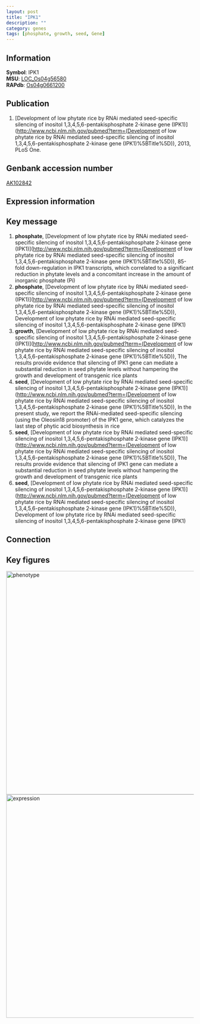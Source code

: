 ```yaml
---
layout: post
title: "IPK1"
description: ""
category: genes
tags: [phosphate, growth, seed, Gene]
---
```


## Information
__Symbol__: IPK1  
__MSU__: [LOC_Os04g56580](http://rice.plantbiology.msu.edu/cgi-bin/ORF_infopage.cgi?orf=LOC_Os04g56580)  
__RAPdb__: [Os04g0661200](http://rapdb.dna.affrc.go.jp/viewer/gbrowse_details/irgsp1?name=Os04g0661200)  

## Publication
1. [Development of low phytate rice by RNAi mediated seed-specific silencing of inositol 1,3,4,5,6-pentakisphosphate 2-kinase gene (IPK1)](http://www.ncbi.nlm.nih.gov/pubmed?term=(Development of low phytate rice by RNAi mediated seed-specific silencing of inositol 1,3,4,5,6-pentakisphosphate 2-kinase gene (IPK1)%5BTitle%5D)), 2013, PLoS One.

## Genbank accession number
[AK102842](http://www.ncbi.nlm.nih.gov/nuccore/AK102842)

## Expression information

## Key message
1. __phosphate__, [Development of low phytate rice by RNAi mediated seed-specific silencing of inositol 1,3,4,5,6-pentakisphosphate 2-kinase gene (IPK1)](http://www.ncbi.nlm.nih.gov/pubmed?term=(Development of low phytate rice by RNAi mediated seed-specific silencing of inositol 1,3,4,5,6-pentakisphosphate 2-kinase gene (IPK1)%5BTitle%5D)), 85-fold down-regulation in IPK1 transcripts, which correlated to a significant reduction in phytate levels and a concomitant increase in the amount of inorganic phosphate (Pi)
2. __phosphate__, [Development of low phytate rice by RNAi mediated seed-specific silencing of inositol 1,3,4,5,6-pentakisphosphate 2-kinase gene (IPK1)](http://www.ncbi.nlm.nih.gov/pubmed?term=(Development of low phytate rice by RNAi mediated seed-specific silencing of inositol 1,3,4,5,6-pentakisphosphate 2-kinase gene (IPK1)%5BTitle%5D)), Development of low phytate rice by RNAi mediated seed-specific silencing of inositol 1,3,4,5,6-pentakisphosphate 2-kinase gene (IPK1)
3. __growth__, [Development of low phytate rice by RNAi mediated seed-specific silencing of inositol 1,3,4,5,6-pentakisphosphate 2-kinase gene (IPK1)](http://www.ncbi.nlm.nih.gov/pubmed?term=(Development of low phytate rice by RNAi mediated seed-specific silencing of inositol 1,3,4,5,6-pentakisphosphate 2-kinase gene (IPK1)%5BTitle%5D)),  The results provide evidence that silencing of IPK1 gene can mediate a substantial reduction in seed phytate levels without hampering the growth and development of transgenic rice plants
4. __seed__, [Development of low phytate rice by RNAi mediated seed-specific silencing of inositol 1,3,4,5,6-pentakisphosphate 2-kinase gene (IPK1)](http://www.ncbi.nlm.nih.gov/pubmed?term=(Development of low phytate rice by RNAi mediated seed-specific silencing of inositol 1,3,4,5,6-pentakisphosphate 2-kinase gene (IPK1)%5BTitle%5D)),  In the present study, we report the RNAi-mediated seed-specific silencing (using the Oleosin18 promoter) of the IPK1 gene, which catalyzes the last step of phytic acid biosynthesis in rice
5. __seed__, [Development of low phytate rice by RNAi mediated seed-specific silencing of inositol 1,3,4,5,6-pentakisphosphate 2-kinase gene (IPK1)](http://www.ncbi.nlm.nih.gov/pubmed?term=(Development of low phytate rice by RNAi mediated seed-specific silencing of inositol 1,3,4,5,6-pentakisphosphate 2-kinase gene (IPK1)%5BTitle%5D)),  The results provide evidence that silencing of IPK1 gene can mediate a substantial reduction in seed phytate levels without hampering the growth and development of transgenic rice plants
6. __seed__, [Development of low phytate rice by RNAi mediated seed-specific silencing of inositol 1,3,4,5,6-pentakisphosphate 2-kinase gene (IPK1)](http://www.ncbi.nlm.nih.gov/pubmed?term=(Development of low phytate rice by RNAi mediated seed-specific silencing of inositol 1,3,4,5,6-pentakisphosphate 2-kinase gene (IPK1)%5BTitle%5D)), Development of low phytate rice by RNAi mediated seed-specific silencing of inositol 1,3,4,5,6-pentakisphosphate 2-kinase gene (IPK1)

## Connection

## Key figures
<img src="http://ricencode.github.io/images/IPK1.pheno.png" alt="phenotype"  style="width: 600px;"/>

<img src="http://ricencode.github.io/images/IPK1.exp.png" alt="expression"  style="width: 600px;"/>


